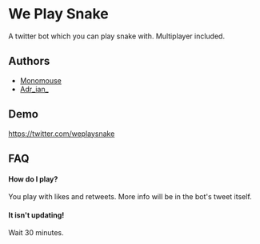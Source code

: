 # We Play Snake

A twitter bot which you can play snake with. Multiplayer included.


## Authors

- [Monomouse](https://git.natsuki.live/monomouse)
- [Adr_ian_](https://git.natsuki.live/Adr_ian_)


## Demo

https://twitter.com/weplaysnake


## FAQ

#### How do I play?

You play with likes and retweets. More info will be in the bot's tweet itself.

#### It isn't updating!

Wait 30 minutes.

